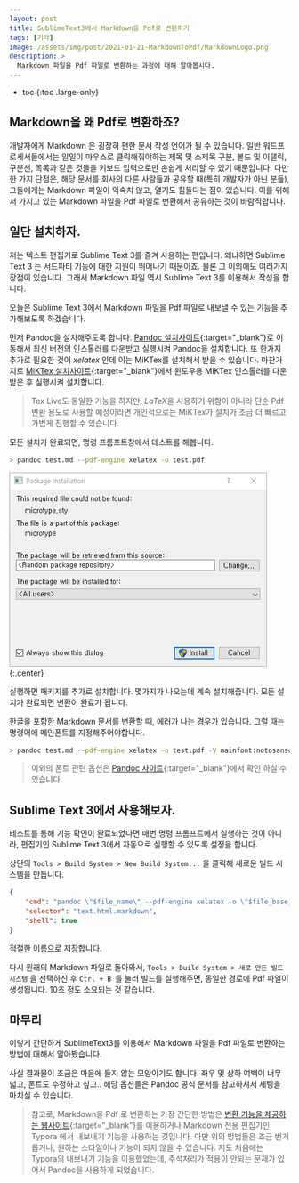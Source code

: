 ```yaml
---
layout: post
title: SublimeText3에서 Markdown을 Pdf로 변환하기
tags: [기타]
image: /assets/img/post/2021-01-21-MarkdownToPdf/MarkdownLogo.png
description: >
  Markdown 파일을 Pdf 파일로 변환하는 과정에 대해 알아봅시다.
---
```


* toc
{:toc .large-only}

## Markdown을 왜 Pdf로 변환하죠?

개발자에게 Markdown 은 굉장히 편한 문서 작성 언어가 될 수 있습니다. 일반 워드프로세서들에서는 일일이 마우스로 클릭해줘야하는 제목 및 소제목 구분, 볼드 및 이탤릭, 구분선, 목록과 같은 것들을 키보드 입력으로만 손쉽게 처리할 수 있기 때문입니다. 다만 한 가지 단점은, 해당 문서를 회사의 다른 사람들과 공유할 때(특히 개발자가 아닌 분들), 그들에게는 Markdown 파일이 익숙치 않고, 열기도 힘들다는 점이 있습니다. 이를 위해서 가지고 있는 Markdown 파일을 Pdf 파일로 변환해서 공유하는 것이 바람직합니다.

## 일단 설치하자.

저는 텍스트 편집기로 Sublime Text 3를 즐겨 사용하는 편입니다. 왜냐하면 Sublime Text 3 는 서드파티 기능에 대한 지원이 뛰어나기 때문이죠. 물론 그 이외에도 여러가지 장점이 있습니다. 그래서 Markdown 파일 역시 Sublime Text 3를 이용해서 작성을 합니다.

오늘은 Sublime Text 3에서 Markdown 파일을 Pdf 파일로 내보낼 수 있는 기능을 추가해보도록 하겠습니다.

먼저 Pandoc을 설치해주도록 합니다. [Pandoc 설치사이트](https://pandoc.org/installing.html){:target="_blank"}로 이동해서 최신 버전의 인스톨러를 다운받고 실행시켜 Pandoc을 설치합니다.
또 한가지 추가로 필요한 것이 *xelatex* 인데 이는 MiKTex를 설치해서 받을 수 있습니다. 마찬가지로 [MiKTex 설치사이트](https://miktex.org/download){:target="_blank"}에서 윈도우용 MiKTex 인스톨러를 다운받은 후 실행시켜 설치합니다.

> Tex Live도 동일한 기능을 하지만, *LaTeX*을 사용하기 위함이 아니라 단순 Pdf 변환 용도로 사용할 예정이라면 개인적으로는 MiKTex가 설치가 조금 더 빠르고 가볍게 진행할 수 있습니다.

모든 설치가 완료되면, 명령 프롬프트창에서 테스트를 해봅니다.

```bash
> pandoc test.md --pdf-engine xelatex -o test.pdf
```

![Package Install](/assets/img/post/2021-01-21-MarkdownToPdf/PackageInstall.png "Package Install"){:.center}

실행하면 패키지를 추가로 설치합니다. 몇가지가 나오는데 계속 설치해줍니다. 모든 설치가 완료되면 변환이 완료가 됩니다.

한글을 포함한 Markdown 문서를 변환할 때, 에러가 나는 경우가 있습니다. 그럴 때는 명령어에 메인폰트를 지정해주어야합니다.

```bash
> pandoc test.md --pdf-engine xelatex -o test.pdf -V mainfont:notosanscjkkr-medium.otf
```

> 이외의 폰트 관련 옵션은 [Pandoc 사이트](https://pandoc.org/MANUAL.html#fonts){:target="_blank"}에서 확인 하실 수 있습니다.

## Sublime Text 3에서 사용해보자.

테스트를 통해 기능 확인이 완료되었다면 매번 명령 프롬프트에서 실행하는 것이 아니라, 편집기인 Sublime Text 3에서 자동으로 실행할 수 있도록 설정을 합니다.

상단의 `Tools > Build System > New Build System...` 을 클릭해 새로운 빌드 시스템을 만듭니다.

```json
{
	"cmd": "pandoc \"$file_name\" --pdf-engine xelatex -o \"$file_base_name.pdf\" -V mainfont:notosanscjkkr-medium.otf",
	"selector": "text.html.markdown",
	"shell": true
}
```

적절한 이름으로 저장합니다.

다시 원래의 Markdown 파일로 돌아와서, `Tools > Build System > 새로 만든 빌드 시스템` 을 선택하신 후 `Ctrl + B `를 눌러 빌드를 실행해주면, 동일한 경로에 Pdf 파일이 생성됩니다. 10초 정도 소요되는 것 같습니다.

## 마무리

이렇게 간단하게 SublimeText3를 이용해서 Markdown 파일을 Pdf 파일로 변환하는 방법에 대해서 알아봤습니다.

사실 결과물이 조금은 마음에 들지 않는 모양이기도 합니다. 좌우 및 상하 여백이 너무 넓고, 폰트도 수정하고 싶고.. 해당 옵션들은 Pandoc 공식 문서를 참고하셔서 세팅을 마치실 수 있습니다.

> 참고로, Markdown을 Pdf 로 변환하는 가장 간단한 방법은 [변환 기능을 제공하는 웹사이트](https://www.markdowntopdf.com/){:target="_blank"}를 이용하거나  Markdown 전용 편집기인 Typora 에서 내보내기 기능을 사용하는 것입니다. 다만 위의 방법들은 조금 번거롭거나, 원하는 스타일이나 기능이 되지 않을 수 있습니다. 저도 처음에는 Typora의 내보내기 기능을 이용했었는데, 주석처리가 적용이 안되는 문제가 있어서 Pandoc을 사용하게 되었습니다.
